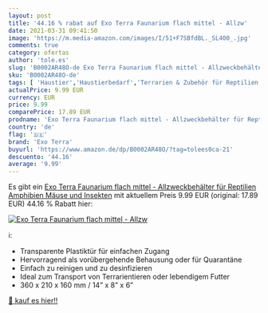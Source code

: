 ```yaml
---
layout: post
title: '44.16 % rabat auf Exo Terra Faunarium flach mittel - Allzw'
date: 2021-03-31 09:41:50
image: 'https://m.media-amazon.com/images/I/51+F7SBfdBL._SL400_.jpg'
comments: true
category: ofertas
author: 'tole.es'
slug: 'B0002AR48O-de Exo Terra Faunarium flach mittel - Allzweckbehälter für...'
sku: 'B0002AR48O-de'
tags: [ 'Haustier','Haustierbedarf','Terrarien & Zubehör für Reptilien & Amphibien','Terrarien für Reptilien & Amphibien','Terraristikbedarf','exo terra', ]
actualPrice: 9.99 EUR
currency: EUR
price: 9.99
comparePrice: 17.89 EUR
prodname: 'Exo Terra Faunarium flach mittel - Allzweckbehälter für Reptilien  Amphibien  Mäuse und Insekten'
country: 'de'
flag: '🇩🇪'
brand: 'Exo Terra'
buyurl: 'https://www.amazon.de/dp/B0002AR48O/?tag=tolees0ca-21'
descuento: '44.16'
average: '9.99'
---
```


Es gibt ein [Exo Terra Faunarium flach mittel - Allzweckbehälter für Reptilien  Amphibien  Mäuse und Insekten](https://www.amazon.de/dp/B0002AR48O/?tag=tolees0ca-21) mit aktuellem Preis 9.99 EUR (original: 17.89 EUR) 44.16 % Rabatt hier:

[![Exo Terra Faunarium flach mittel - Allzw](https://m.media-amazon.com/images/I/51+F7SBfdBL._SL400_.jpg)](https://www.amazon.de/dp/B0002AR48O/?tag=tolees0ca-21)

ℹ️:

- Transparente Plastiktür für einfachen Zugang
- Hervorragend als vorübergehende Behausung oder für Quarantäne
- Einfach zu reinigen und zu desinfizieren
- Ideal zum Transport von Terrarientieren oder lebendigem Futter
- 360 x 210 x 160 mm / 14” x 8” x 6”

[🛒 kauf es hier!!](https://www.amazon.de/dp/B0002AR48O/?tag=tolees0ca-21)
